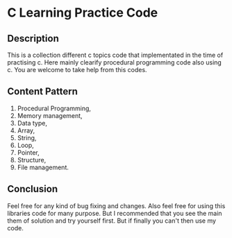 # C Learning Practice Code #
## Description ##
This is a collection different c topics code that implementated in the time of practising c. Here mainly 
clearify procedural programming code also using c. You are welcome to take help from this codes.
</br>
## Content Pattern ##
1. Procedural Programming,
2. Memory management,
3. Data type,
4. Array,
5. String,
6. Loop,
7. Pointer,
8. Structure,
9. File management.
<h2> Conclusion </h2>
Feel free for any kind of bug fixing and changes. Also feel free for using this libraries code for many purpose.
But I recommended that you see the main them of solution and try yourself first. But if finally you can't then use my code.
    
